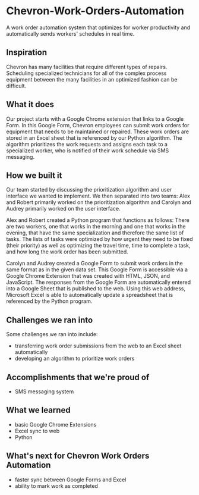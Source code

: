 # Chevron-Work-Orders-Automation
A work order automation system that optimizes for worker productivity and automatically sends workers' schedules in real time.


## Inspiration
Chevron has many facilities that require different types of repairs. Scheduling specialized technicians for all of the complex process equipment between the many facilities in an optimized fashion can be difficult.

## What it does
Our project starts with a Google Chrome extension that links to a Google Form. In this Google Form, Chevron employees can submit work orders for equipment that needs to be maintained or repaired. These work orders are stored in an Excel sheet that is referenced by our Python algorithm. The algorithm prioritizes the work requests and assigns each task to a specialized worker, who is notified of their work schedule via SMS messaging.

## How we built it
Our team started by discussing the prioritization algorithm and user interface we wanted to implement. We then separated into two teams: Alex and Robert primarily worked on the prioritization algorithm and Carolyn and Audrey primarily worked on the user interface. 

Alex and Robert created a Python program that functions as follows: There are two workers, one that works in the morning and one that works in the evening, that have the same specialization and therefore the same list of tasks. The lists of tasks were optimized by how urgent they need to be fixed (their priority) as well as optimizing the travel time, time to complete a task, and how long the work order has been submitted.

Carolyn and Audrey created a Google Form to submit work orders in the same format as in the given data set. This Google Form is accessible via a Google Chrome Extension that was created with HTML, JSON, and JavaScript. The responses from the Google Form are automatically entered into a Google Sheet that is published to the web. Using this web address, Microsoft Excel is able to automatically update a spreadsheet that is referenced by the Python program.

## Challenges we ran into
Some challenges we ran into include:
- transferring work order submissions from the web to an Excel sheet automatically 
- developing an algorithm to prioritize work orders

## Accomplishments that we're proud of
- SMS messaging system

## What we learned
- basic Google Chrome Extensions
- Excel sync to web
- Python

## What's next for Chevron Work Orders Automation
- faster sync between Google Forms and Excel
- ability to mark work as completed
